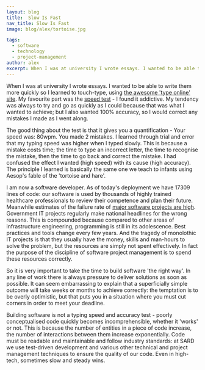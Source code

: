 ```yaml
---
layout: blog
title:  Slow Is Fast
nav_title: Slow Is Fast
image: blog/alex/tortoise.jpg

tags:
  - software
  - technology
  - project-management
author: alex
excerpt: When I was at university I wrote essays. I wanted to be able to write them more quickly so I learned to touch-type, using the awesome typeonline site. My favourite part was the speed test - I found it addictive. My tendency was always to try and go as quickly as I could because that was what I wanted to achieve, but I also wanted 100% accuracy, so I would correct any mistakes I made as I went along. 
---
```

When I was at university I wrote essays. I wanted to be able to write them more quickly so I learned to touch-type, using [the awesome 'type online' site](http://www.typeonline.co.uk/). My favourite part was the [speed test](http://www.typeonline.co.uk/typingspeed.php) - I found it addictive. My tendency was always to try and go as quickly as I could because that was what I wanted to achieve; but I also wanted 100% accuracy, so I would correct any mistakes I made as I went along.

The good thing about the test is that it gives you a quantification - Your speed was: 80wpm. You made 2 mistakes. I learned
through trial and error that my typing speed was higher when I typed slowly. This is because a mistake costs time; the time to type an incorrect letter, the time to recognise the mistake, then the time to go back and correct the mistake. I had confused the effect I wanted (high speed) with its cause (high accuracy). The principle I learned is basically the same one we teach to infants using Aesop's fable of the 'tortoise and hare'.

I am now a software developer. As of today's deployment we have 17309 lines of code: our software is used by thousands of highly trained healthcare professionals to review their competence and plan their future. Meanwhile estimates of the failure rate of [major software projects are high](http://www.computerworld.com/article/2486426/healthcare-it/healthcare-gov-website--didn-t-have-a-chance-in-hell-.html). Government IT projects regularly make national headlines for the wrong reasons. This is compounded because compared to other areas of infrastructure engineering, programming is still in its adolescence. Best practices and tools change every few years. And the tragedy of monolothic IT projects is that they usually have the money, skills and man-hours to solve the problem, but the resources are simply not spent effectively. In fact the purpose of the discipline of software project management is to spend these resources correctly.

So it is very important to take the time to build software 'the right way'. In any line of work there is always pressure to deliver solutions as soon as possible. It can seem embarrassing to explain that a superficially simple outcome will take weeks or months to achieve correctly: the temptation is to be overly optimistic, but that puts you in a situation where you must cut corners in order to meet your deadline.

Building software is not a typing speed and accuracy test - poorly conceptualised code quickly becomes incomprehensible, whether it 'works' or not. This is because the number of entities in a piece of code increase, the number of interactions between them increase exponentially. Code must be readable and maintainable and follow industry standards: at SARD we use test-driven development and various other technical and project management techniques to ensure the quality of our code. Even in high-tech, sometimes slow and steady wins.
